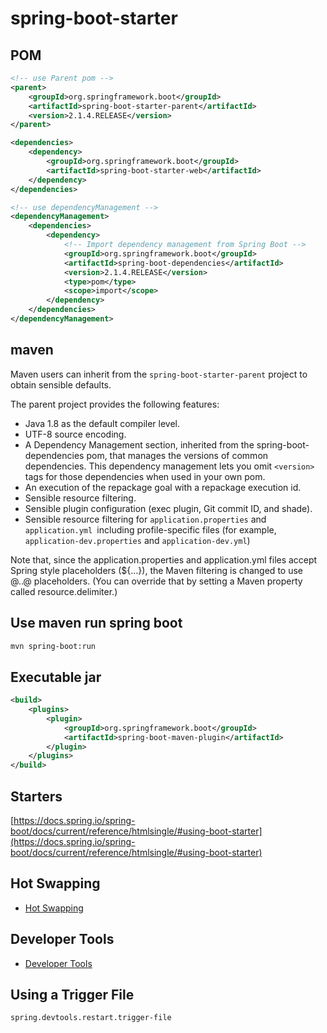 # spring-boot-starter

## POM

```xml
<!-- use Parent pom -->
<parent>
    <groupId>org.springframework.boot</groupId>
    <artifactId>spring-boot-starter-parent</artifactId>
    <version>2.1.4.RELEASE</version>
</parent>

<dependencies>
    <dependency>
        <groupId>org.springframework.boot</groupId>
        <artifactId>spring-boot-starter-web</artifactId>
    </dependency>
</dependencies>

<!-- use dependencyManagement -->
<dependencyManagement>
    <dependencies>
        <dependency>
            <!-- Import dependency management from Spring Boot -->
            <groupId>org.springframework.boot</groupId>
            <artifactId>spring-boot-dependencies</artifactId>
            <version>2.1.4.RELEASE</version>
            <type>pom</type>
            <scope>import</scope>
        </dependency>
    </dependencies>
</dependencyManagement>
```

## maven

Maven users can inherit from the `spring-boot-starter-parent` project to obtain sensible defaults.

The parent project provides the following features:

- Java 1.8 as the default compiler level.
- UTF-8 source encoding.
- A Dependency Management section, inherited from the spring-boot-dependencies pom, that manages the versions of common dependencies. This dependency management lets you omit `<version>` tags for those dependencies when used in your own pom.
- An execution of the repackage goal with a repackage execution id.
- Sensible resource filtering.
- Sensible plugin configuration (exec plugin, Git commit ID, and shade).
- Sensible resource filtering for `application.properties` and `application.yml `including profile-specific files (for example, `application-dev.properties` and `application-dev.yml`)

Note that, since the application.properties and application.yml files accept Spring style placeholders (${…​}), the Maven filtering is changed to use @..@ placeholders. (You can override that by setting a Maven property called resource.delimiter.)

## Use maven run spring boot

```sh
mvn spring-boot:run
```

## Executable jar

```xml
<build>
    <plugins>
        <plugin>
            <groupId>org.springframework.boot</groupId>
            <artifactId>spring-boot-maven-plugin</artifactId>
        </plugin>
    </plugins>
</build>
```

## Starters

[https://docs.spring.io/spring-boot/docs/current/reference/htmlsingle/#using-boot-starter](https://docs.spring.io/spring-boot/docs/current/reference/htmlsingle/#using-boot-starter)

## Hot Swapping

- [Hot Swapping](https://docs.spring.io/spring-boot/docs/2.1.4.RELEASE/reference/htmlsingle/#howto-hotswapping)

## Developer Tools

- [Developer Tools](https://docs.spring.io/spring-boot/docs/2.1.4.RELEASE/reference/htmlsingle/#using-boot-devtools)

## Using a Trigger File

```porps
spring.devtools.restart.trigger-file
```